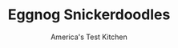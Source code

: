 ---
layout: ../../layouts/MarkdownPostLayout.astro
title: Eggnog Snickerdoodles
author: America's Test Kitchen
pubDate: 2023-03-15
description: "Combining cookies with eggnog—we wish we’d thought of this sooner."
image_url: https://res.cloudinary.com/hksqkdlah/image/upload/ar_1:1,c_fill,dpr_2.0,f_auto,fl_lossy.progressive.strip_profile,g_faces:auto,q_auto:low,w_344/36747_sfs-eggnogsnickerdoodles-17
tags: ["Desserts or Baked Goods","Cookies","Contest Recipes"]
calories: 4471
protein: 1
carbohydrates: 13
fats: 
fiber: 
ingredients: ["2 1/2 cups (12½ ounces), all-purpose flour","2 teaspoons, cream of tartar","1 teaspoon, baking soda","1/4 teaspoon, salt","16 tablespoons (2 sticks), unsalted butter, softened","1 1/2 cups (10½ ounces), granulated sugar","2 large, eggs","1 1/2 teaspoons, rum extract","1/2 cup (2 ounces), confectioners' sugar","1/2 teaspoon, ground nutmeg"]
serves: 48
time: "1½ hours, plus 20 minutes cooling"
instructions: ["MAKE DOUGH Adjust oven racks to upper-middle and lower-middle positions and heat oven to 400 degrees. Line two baking sheets with parchment paper. Combine flour, cream of tartar, baking soda, and salt in medium bowl. With electric mixer on medium-high speed, beat butter and granulated sugar until light and fluffy, about 2 minutes. Add eggs and rum extract and mix until incorporated. Reduce speed to low, add flour mixture, and mix until just combined.","SHAPE COOKIES Roll 1 tablespoon dough into 1-inch ball. repeat, placing balls 2 inches apart on prepared baking sheets. Using measuring cup that's been greased on the bottom, press each ball to 1/2-inch round. Bake until edges are lightly browned, 8 to 10 minutes, switching and rotating sheets halfway through baking. Cool 5 minutes on sheets, then transfer to wire rack to cool completely. Repeat with remaining dough.","DUST COOKIES Combine confectioners' sugar and nutmeg in small bowl. Using fine-mesh strainer, dust cookies with spiced sugar. (Cookies can be stored in airtight container at room temperature for 3 days.)"]
nutrition: ["32 mg Potassium","13 mg Phosphorus","3 mg Calcium","2 mg Magnesium","42 mg Sodium","4 g Fat","1 g Monounsaturated","17 mg Cholesterol","2 g Saturated","11 µg Folic acid","3 µg Folate (food)","7 g Sugars","3 g Water","13 g Carbs","22 µg Folate equivalent (total)","1 g Protein","35 µg Vitamin A","93 kcal Energy","7 g Sugars, added","4471 calories"]
notes: "You can substitute rum for the rum extract, but the flavor wont be as strong."
---